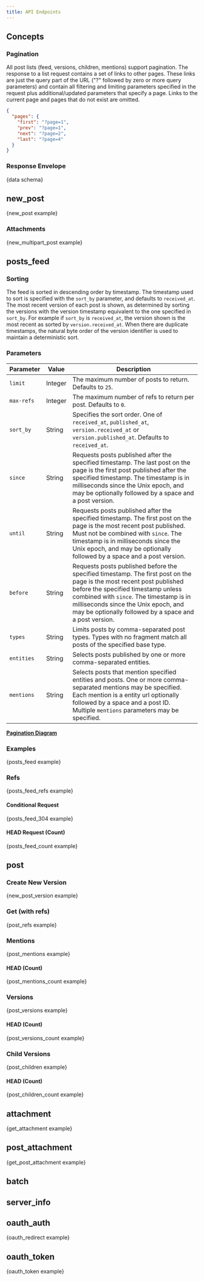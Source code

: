 ```yaml
---
title: API Endpoints
---
```


## Concepts

### Pagination

All post lists (feed, versions, children, mentions) support pagination. The
response to a list request contains a set of links to other pages. These links
are just the query part of the URL ("?" followed by zero or more query
parameters) and contain all filtering and limiting parameters specified in the
request plus additional/updated parameters that specify a page. Links to the
current page and pages that do not exist are omitted.

```json
{
  "pages": {
    "first": "?page=1",
    "prev": "?page=1",
    "next": "?page=2",
    "last": "?page=4"
  }
}
```

### Response Envelope

{data schema}

## new_post

{new_post example}

### Attachments

{new_multipart_post example}

## posts_feed

### Sorting

The feed is sorted in descending order by timestamp. The timestamp used to sort
is specified with the `sort_by` parameter, and defaults to `received_at`. The
most recent version of each post is shown, as determined by sorting the
versions with the version timestamp equivalent to the one specified in
`sort_by`. For example if `sort_by` is `received_at`, the version shown is the
most recent as sorted by `version.received_at`. When there are duplicate
timestamps, the natural byte order of the version identifier is used to maintain
a deterministic sort.

### Parameters

| Parameter | Value |  Description |
| --------- | ----- | ------------ |
| `limit` | Integer | The maximum number of posts to return. Defaults to `25`. |
| `max-refs` | Integer | The maximum number of refs to return per post. Defaults to `0`. |
| `sort_by` | String | Specifies the sort order. One of `received_at`, `published_at`, `version.received_at` or `version.published_at`. Defaults to `received_at`. |
| `since` | String | Requests posts published after the specified timestamp. The last post on the page is the first post published after the specified timestamp. The timestamp is in milliseconds since the Unix epoch, and may be optionally followed by a space and a post version. |
| `until` | String | Requests posts published after the specified timestamp. The first post on the page is the most recent post published. Must not be combined with `since`. The timestamp is in milliseconds since the Unix epoch, and may be optionally followed by a space and a post version. |
| `before` | String | Requests posts published before the specified timestamp. The first post on the page is the most recent post published before the specified timestamp unless combined with `since`. The timestamp is in milliseconds since the Unix epoch, and may be optionally followed by a space and a post version. |
| `types` | String | Limits posts by comma-separated post types. Types with no fragment match all posts of the specified base type. |
| `entities` | String | Selects posts published by one or more comma-separated entities. |
| `mentions` | String | Selects posts that mention specified entities and posts. One or more comma-separated mentions may be specified. Each mention is a entity url optionally followed by a space and a post ID. Multiple `mentions` parameters may be specified. |

[**Pagination Diagram**](<%= image_url('tent_pagination.png') %>)

### Examples

{posts_feed example}

### Refs

{posts_feed_refs example}

#### Conditional Request

{posts_feed_304 example}

#### HEAD Request (Count)

{posts_feed_count example}

## post

### Create New Version

{new_post_version example}

### Get (with refs)

{post_refs example}

### Mentions

{post_mentions example}

#### HEAD (Count)

{post_mentions_count example}

### Versions

{post_versions example}

#### HEAD (Count)

{post_versions_count example}

### Child Versions

{post_children example}

#### HEAD (Count)

{post_children_count example}

## attachment

{get_attachment example}

## post_attachment

{get_post_attachment example}

## batch

## server_info

## oauth_auth

{oauth_redirect example}

## oauth_token

{oauth_token example}
